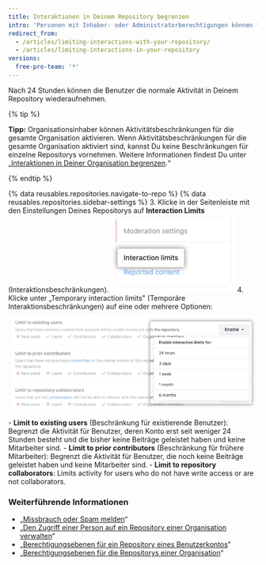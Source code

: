 ```yaml
---
title: Interaktionen in Deinem Repository begrenzen
intro: 'Personen mit Inhaber- oder Administratorberechtigungen können für bestimmte Benutzer temporär die Möglichkeiten zum Kommentieren, Öffnen von Issues und Erstellen von Pull Requests in Deinem öffentlichen Repository einschränken, um eine Periode limitierter Aktivität durchzusetzen,.'
redirect_from:
  - /articles/limiting-interactions-with-your-repository/
  - /articles/limiting-interactions-in-your-repository
versions:
  free-pro-team: '*'
---
```


Nach 24 Stunden können die Benutzer die normale Aktivität in Deinem Repository wiederaufnehmen.

{% tip %}

**Tipp:** Organisationsinhaber können Aktivitätsbeschränkungen für die gesamte Organisation aktivieren. Wenn Aktivitätsbeschränkungen für die gesamte Organisation aktiviert sind, kannst Du keine Beschränkungen für einzelne Repositorys vornehmen. Weitere Informationen findest Du unter „[Interaktionen in Deiner Organisation begrenzen](/articles/limiting-interactions-in-your-organization).“

{% endtip %}

{% data reusables.repositories.navigate-to-repo %}
{% data reusables.repositories.sidebar-settings %}
3. Klicke in der Seitenleiste mit den Einstellungen Deines Repositorys auf **Interaction Limits** (Interaktionsbeschränkungen). ![Interaktionsbeschränkungen in den Repository-Einstellungen ](/assets/images/help/repository/repo-settings-interaction-limits.png)
4. Klicke unter „Temporary interaction limits" (Temporäre Interaktionsbeschränkungen) auf eine oder mehrere Optionen: ![Optionen für die temporäre Interaktionsbeschränkung](/assets/images/help/repository/temporary-interaction-limits-options.png)
    - **Limit to existing users** (Beschränkung für existierende Benutzer): Begrenzt die Aktivität für Benutzer, deren Konto erst seit weniger 24 Stunden besteht und die bisher keine Beiträge geleistet haben und keine Mitarbeiter sind.
    - **Limit to prior contributors** (Beschränkung für frühere Mitarbeiter): Begrenzt die Aktivität für Benutzer, die noch keine Beiträge geleistet haben und keine Mitarbeiter sind.
    - **Limit to repository collaborators**: Limits activity for users who do not have write access or are not collaborators.

### Weiterführende Informationen
- „[Missbrauch oder Spam melden](/articles/reporting-abuse-or-spam)“
- „[Den Zugriff einer Person auf ein Repository einer Organisation verwalten](/articles/managing-an-individual-s-access-to-an-organization-repository)“
- „[Berechtigungsebenen für ein Repository eines Benutzerkontos](/articles/permission-levels-for-a-user-account-repository)"
- „[Berechtigungsebenen für die Repositorys einer Organisation](/articles/repository-permission-levels-for-an-organization)“

